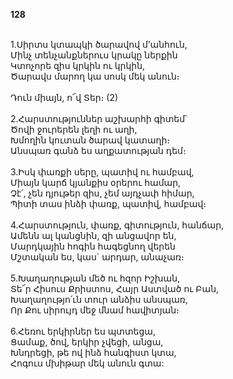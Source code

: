 **128**

\
1.Սիրտս կտապկի ծարավով մ’անհուն,\
Մինչ տենչանքներուս կրակը ներքին\
Կտոչորե զիս կրկին ու կրկին,\
Ծարավս մարող կա սոսկ մեկ անուն։\
\
 Դուն միայն, ո՜վ Տեր։ (2)\
\
2.Հարստություններ աշխարհի գիտեմ՝\
Ծովի ջուրերեն լեղի ու աղի,\
Խմողին կուտան ծարավ կատաղի։\
Անսպառ գանձ ես աղքատության դեմ։\
\
3.Իսկ փառքի սերը, պատիվ ու համբավ,\
Միայն կարճ կյանքիս օրերու համար,\
Չէ՛, չեն դյութեր զիս, չեմ այդչափ հիմար,\
Պիտի տաս ինձի փառք, պատիվ, համբավ։\
\
4.Հարստություն, փառք, գիտություն, հանճար,\
Ամենն ալ կանցնին, զի անցավոր են,\
Մարդկային հոգին հագեցնող վերեն\
Մշտական ես, կաս` արդար, անաչառ։\
\
5.Խաղաղության մեծ ու հզոր Իշխան,\
Տե՜ր Հիսուս Քրիստոս, Հայր Աստված ու Բան,\
Խաղաղությո՛ւն տուր անձիս անսպառ,\
Որ Քու սիրույդ մեջ մնամ հավիտյան։\
\
6.Հեռու երկիրներ ես պտտեցա,\
Ցամաք, ծով, երկիր չվեցի, անցա,\
Խնդրեցի, թե ով ինձ հանգիստ կտա,\
Հոգուս մխիթար մեկ անուն գտա:
